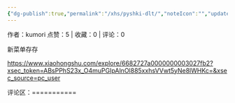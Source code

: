 ```yaml
---
{"dg-publish":true,"permalink":"/xhs/pyshki-dlt/","noteIcon":"","updated":"2025-03-17T23:10:27.647+08:00"}
---
```


作者：kumori
点赞：5   |   收藏：0   |   评论：0

新菜单存存

https://www.xiaohongshu.com/explore/6682727a0000000003027fb2?xsec_token=ABsPPhS23x_O4muPGIpAlnOl885xxhsVVwt5yNe8lWHKc=&xsec_source=pc_user

评论区：===========

